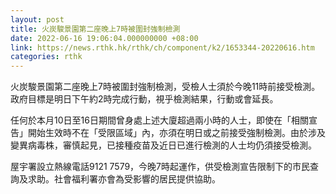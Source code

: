 ```yaml
---
layout: post
title: 火炭駿景園第二座晚上7時被圍封強制檢測
date: 2022-06-16 19:06:04.000000000 +08:00
link: https://news.rthk.hk/rthk/ch/component/k2/1653344-20220616.htm
categories: rthk
---
```


火炭駿景園第二座晚上7時被圍封強制檢測，受檢人士須於今晚11時前接受檢測。政府目標是明日下午約2時完成行動，視乎檢測結果，行動或會延長。

任何於本月10日至16日期間曾身處上述大廈超過兩小時的人士，即使在「相關宣告」開始生效時不在「受限區域」內，亦須在明日或之前接受強制檢測。由於涉及變異病毒株，審慎起見，已接種疫苗及近日已進行檢測的人士均仍須接受檢測。

屋宇署設立熱線電話9121 7579，今晚7時起運作，供受檢測宣告限制下的市民查詢及求助。社會福利署亦會為受影響的居民提供協助。
